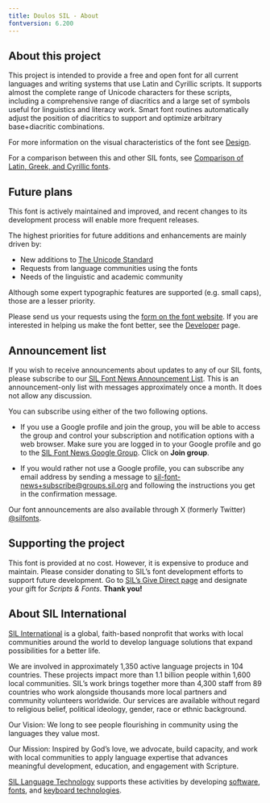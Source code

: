 ```yaml
---
title: Doulos SIL - About
fontversion: 6.200
---
```


## About this project

This project is intended to provide a free and open font for all current languages and writing systems that use Latin and Cyrillic scripts. It supports almost the complete range of Unicode characters for these scripts, including a comprehensive range of diacritics and a large set of symbols useful for linguistics and literacy work. Smart font routines automatically adjust the position of diacritics to support and optimize arbitrary base+diacritic combinations. 

For more information on the visual characteristics of the font see [Design](design.md).

For a comparison between this and other SIL fonts, see [Comparison of Latin, Greek, and Cyrillic fonts](https://software.sil.org/lcgfonts/support/comparison/).

## Future plans

This font is actively maintained and improved, and recent changes to its development process will enable more frequent releases.

The highest priorities for future additions and enhancements are mainly driven by:

- New additions to [The Unicode Standard](https://unicode.org/)
- Requests from language communities using the fonts
- Needs of the linguistic and academic community

Although some expert typographic features are supported (e.g. small caps), those are a lesser priority.

Please send us your requests using the [form on the font website](https://software.sil.org/doulos/about/contact/). If you are interested in helping us make the font better, see the [Developer](developer.md) page.

## Announcement list

If you wish to receive announcements about updates to any of our SIL fonts, please subscribe to our [SIL Font News Announcement List](https://groups.google.com/a/groups.sil.org/forum/#!forum/sil-font-news). This is an announcement-only list with messages approximately once a month. It does not allow any discussion.

You can subscribe using either of the two following options.

- If you use a Google profile and join the group, you will be able to access the group and control your subscription and notification options with a web browser. Make sure you are logged in to your Google profile and go to the [SIL Font News Google Group](https://groups.google.com/a/groups.sil.org/forum/#!forum/sil-font-news). Click on **Join group**.

- If you would rather not use a Google profile, you can subscribe any email address by sending a message to [sil-font-news+subscribe@groups.sil.org](mailto:sil-font-news+subscribe@groups.sil.org) and following the instructions you get in the confirmation message.

Our font announcements are also available through X (formerly Twitter) [\@silfonts](https://x.com/silfonts).

## Supporting the project

This font is provided at no cost. However, it is expensive to produce and maintain. Please consider donating to SIL’s font development efforts to support future development. Go to [SIL’s Give Direct page](https://donate.givedirect.org/?cid=13536&n=206909) and designate your gift for _Scripts & Fonts_. **Thank you!** 

## About SIL International

[SIL International](https://www.sil.org/) is a global, faith-based nonprofit that works with local communities around the world to develop language solutions that expand possibilities for a better life. 

We are involved in approximately 1,350 active language projects in 104 countries. These projects impact more than 1.1 billion people within 1,600 local communities. SIL’s work brings together more than 4,300 staff from 89 countries who work alongside thousands more local partners and community volunteers worldwide. Our services are available without regard to religious belief, political ideology, gender, race or ethnic background.

Our Vision: We long to see people flourishing in community using the languages they value most. 

Our Mission: Inspired by God’s love, we advocate, build capacity, and work with local communities to apply language expertise that advances meaningful development, education, and engagement with Scripture.

[SIL Language Technology](https://software.sil.org/) supports these activities by developing [software](https://software.sil.org/products/), [fonts](https://software.sil.org/fonts/), and [keyboard technologies](https://keyman.com/).

